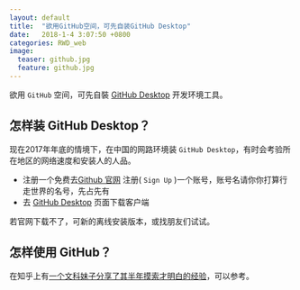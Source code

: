 ```yaml
---
layout: default
title:  "欲用GitHub空间，可先自装GitHub Desktop"
date:   2018-1-4 3:07:50 +0800
categories: RWD_web
image:
  teaser: github.jpg
  feature: github.jpg  
---
```

欲用 `GitHub` 空间，可先自裝 [GitHub Desktop][GitHub_Desktop] 开发环境工具。
 
 
## 怎样装 GitHub Desktop？
 
现在2017年年底的情境下，在中国的网路环境装 `GitHub Desktop`，有时会考验所在地区的网络速度和安装人的人品。
 
- 注册一个免费去[Github 官网][Github官网] 注册( `Sign Up` )一个账号，账号名请你你打算行走世界的名号，先占先有
- 去 [GitHub Desktop][GitHub_Desktop] 页面下载客户端 
 
若官网下载不了，可新的离线安装版本，或找朋友们试试。
 
## 怎样使用 GitHub？
 
在知乎上有[一个文科妹子分享了其半年摸索才明白的经验][文科妹子用GitHub]，可以参考。
 
 
[GitHub_Desktop]: https://desktop.github.com/
[Github官网]: https://github.com/
[文科妹子用GitHub]: https://www.zhihu.com/question/20070065 


